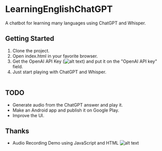 # LearningEnglishChatGPT
A chatbot for learning many languages using ChatGPT and Whisper.


## Getting Started
1. Clone the project. <br/>
2. Open index.html in your favorite browser. <br/>
3. Get the OpenAI API Key (![alt text](https://platform.openai.com/account/api-keys)) and put it on the "OpenAI API key" field. <br/>
4. Just start playing with ChatGPT and Whisper. <br/> <br/>

## TODO
* Generate audio from the ChatGPT answer and play it.
* Make an Android app and publish it on Google Play.
* Improve the UI.

## Thanks

* Audio Recording Demo using JavaScript and HTML
![alt text](https://github.com/ralzohairi/js-audio-recording)

